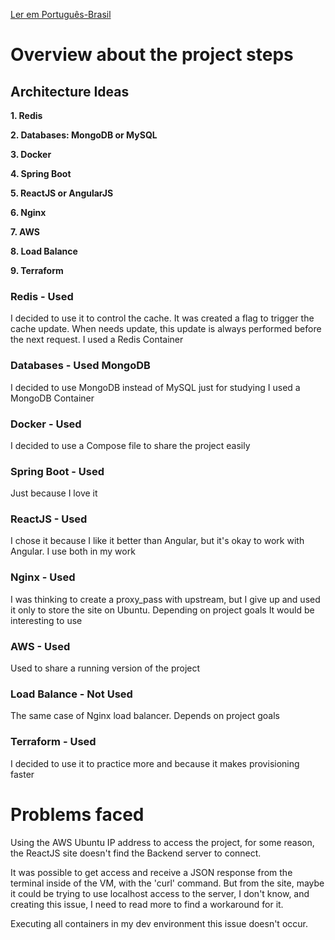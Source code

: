 [Ler em Português-Brasil](https://github.com/murilocaet/customers/blob/master/Project-Brainstorming-ptbr.md)

# Overview about the project steps

## Architecture Ideas

**1. Redis**

**2. Databases: MongoDB or MySQL**

**3. Docker**

**4. Spring Boot**

**5. ReactJS or AngularJS**

**6. Nginx**

**7. AWS**

**8. Load Balance**

**9. Terraform**


### Redis - Used

I decided to use it to control the cache. It was created a flag to trigger the cache update. When needs update, this update is always performed before the next request.
I used a Redis Container

### Databases - Used MongoDB

I decided to use MongoDB instead of MySQL just for studying
I used a MongoDB Container

### Docker - Used 

I decided to use a Compose file to share the project easily 

### Spring Boot - Used

Just because I love it

### ReactJS - Used

I chose it because I like it better than Angular, but it's okay to work with Angular. I use both in my work

### Nginx - Used

I was thinking to create a proxy_pass with upstream, but I give up and used it only to store the site on Ubuntu.
Depending on project goals It would be interesting to use

### AWS - Used

Used to share a running version of the project

### Load Balance - Not Used

The same case of Nginx load balancer. Depends on project goals

### Terraform - Used

I decided to use it to practice more and because it makes provisioning faster


# Problems faced

Using the AWS Ubuntu IP address to access the project, for some reason, the ReactJS site doesn't find the Backend server to connect. 

It was possible to get access and receive a JSON response from the terminal inside of the VM, with the 'curl' command. But from the site, maybe it could be trying to use localhost access to the server, I don't know, and creating this issue, I need to read more to find a workaround for it. 

Executing all containers in my dev environment this issue doesn't occur.

